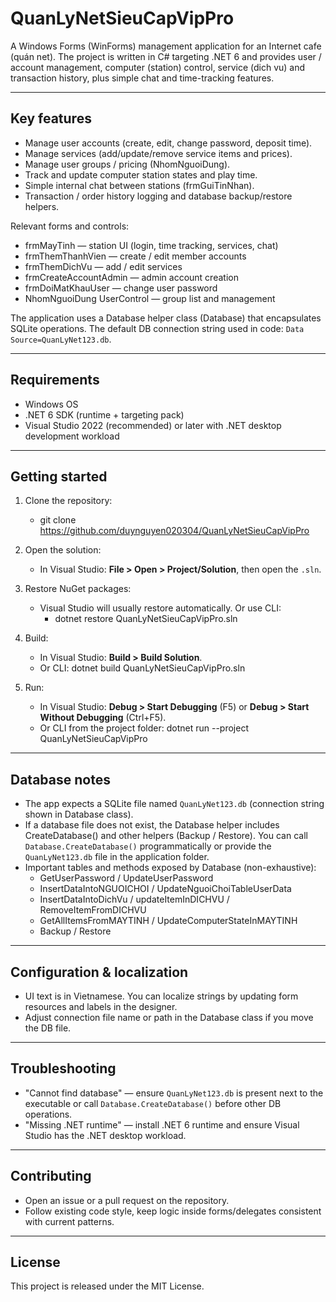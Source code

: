 # QuanLyNetSieuCapVipPro

A Windows Forms (WinForms) management application for an Internet cafe (quán net). The project is written in C# targeting .NET 6 and provides user / account management, computer (station) control, service (dich vu) and transaction history, plus simple chat and time-tracking features.

---

## Key features

- Manage user accounts (create, edit, change password, deposit time).
- Manage services (add/update/remove service items and prices).
- Manage user groups / pricing (NhomNguoiDung).
- Track and update computer station states and play time.
- Simple internal chat between stations (frmGuiTinNhan).
- Transaction / order history logging and database backup/restore helpers.

Relevant forms and controls:
- frmMayTinh — station UI (login, time tracking, services, chat)
- frmThemThanhVien — create / edit member accounts
- frmThemDichVu — add / edit services
- frmCreateAccountAdmin — admin account creation
- frmDoiMatKhauUser — change user password
- NhomNguoiDung UserControl — group list and management

The application uses a Database helper class (Database) that encapsulates SQLite operations. The default DB connection string used in code: `Data Source=QuanLyNet123.db`.

---

## Requirements

- Windows OS
- .NET 6 SDK (runtime + targeting pack)
- Visual Studio 2022 (recommended) or later with .NET desktop development workload

---

## Getting started

1. Clone the repository:
   - git clone https://github.com/duynguyen020304/QuanLyNetSieuCapVipPro

2. Open the solution:
   - In Visual Studio: __File > Open > Project/Solution__, then open the `.sln`.

3. Restore NuGet packages:
   - Visual Studio will usually restore automatically. Or use CLI:
     - dotnet restore QuanLyNetSieuCapVipPro.sln

4. Build:
   - In Visual Studio: __Build > Build Solution__.
   - Or CLI: dotnet build QuanLyNetSieuCapVipPro.sln

5. Run:
   - In Visual Studio: __Debug > Start Debugging__ (F5) or __Debug > Start Without Debugging__ (Ctrl+F5).
   - Or CLI from the project folder: dotnet run --project QuanLyNetSieuCapVipPro

---

## Database notes

- The app expects a SQLite file named `QuanLyNet123.db` (connection string shown in Database class).
- If a database file does not exist, the Database helper includes CreateDatabase() and other helpers (Backup / Restore). You can call `Database.CreateDatabase()` programmatically or provide the `QuanLyNet123.db` file in the application folder.
- Important tables and methods exposed by Database (non-exhaustive):
  - GetUserPassword / UpdateUserPassword
  - InsertDataIntoNGUOICHOI / UpdateNguoiChoiTableUserData
  - InsertDataIntoDichVu / updateItemInDICHVU / RemoveItemFromDICHVU
  - GetAllItemsFromMAYTINH / UpdateComputerStateInMAYTINH
  - Backup / Restore

---

## Configuration & localization

- UI text is in Vietnamese. You can localize strings by updating form resources and labels in the designer.
- Adjust connection file name or path in the Database class if you move the DB file.

---

## Troubleshooting

- "Cannot find database" — ensure `QuanLyNet123.db` is present next to the executable or call `Database.CreateDatabase()` before other DB operations.
- "Missing .NET runtime" — install .NET 6 runtime and ensure Visual Studio has the .NET desktop workload.

---

## Contributing

- Open an issue or a pull request on the repository.
- Follow existing code style, keep logic inside forms/delegates consistent with current patterns.

---

## License

This project is released under the MIT License.